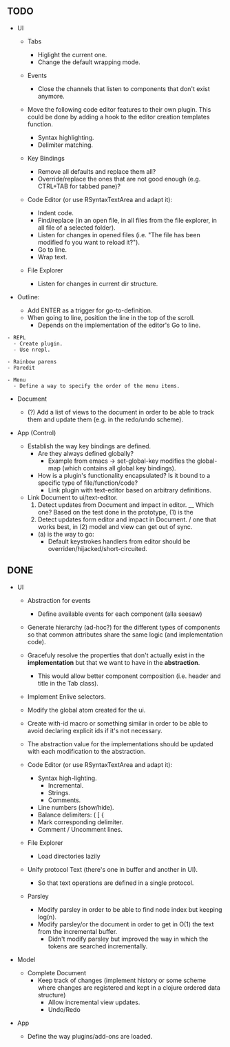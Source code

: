 ## TODO

  - UI
    - Tabs
       - Higlight the current one.
       - Change the default wrapping mode.

    - Events
      - Close the channels that listen to components that don't exist anymore.

    - Move the following code editor features to their own plugin.
This could be done by adding a hook to the editor creation templates function.
      - Syntax highlighting.
      - Delimiter matching.

    - Key Bindings
      - Remove all defaults and replace them all?
      - Override/replace the ones that are not good enough (e.g. CTRL+TAB for tabbed pane)?
  
    - Code Editor (or use RSyntaxTextArea and adapt it):
      - Indent code.
      - Find/replace (in an open file, in all files from the file explorer, in all file of a selected folder).
      - Listen for changes in opened files (i.e. "The file has been modified fo you want to reload it?").
      - Go to line.
      - Wrap text.

    - File Explorer
      - Listen for changes in current dir structure.

   - Outline:
      - Add ENTER as a trigger for go-to-definition.
      - When going to line, position the line in the top of the scroll.
        - Depends on the implementation of the editor's Go to line.

    - REPL
      - Create plugin.
      - Use nrepl.

    - Rainbow parens
    - Paredit

    - Menu
      - Define a way to specify the order of the menu items.

  - Document
    - (?) Add a list of views to the document in order to be able to track them and update them (e.g. in the redo/undo scheme).

  - App (Control)
    - Establish the way key bindings are defined.
      - Are they always defined globally?
        - Example from emacs -> set-global-key modifies the global-map (which contains all global key bindings).
      - How is a plugin's functionality encapsulated? Is it bound to a specific type of file/function/code?
        - Link plugin with text-editor based on arbitrary definitions.
    - Link Document to ui/text-editor.
      1. Detect updates from Document and impact in editor. \__ Which one? Based on the test done in the prototype, (1) is the
      2. Detect updates form editor and impact in Document. /              one that works best, in (2) model and view can get out of sync.
      - (a) is the way to go:
        - Default keystrokes handlers from editor should be overriden/hijacked/short-circuited.

## DONE


  - UI
    - Abstraction for events
      - Define available events for each component (alla seesaw)
    - Generate hierarchy (ad-hoc?) for the different types of components so that common attributes share the same logic (and implementation code).
    - Gracefuly resolve the properties that don't actually exist in the **implementation** but that we want to have in the **abstraction**.
      - This would allow better component composition (i.e. header and title in the Tab class).
    - Implement Enlive selectors.
    - Modify the global atom created for the ui.
    - Create with-id macro or something similar in order to be able to avoid declaring explicit ids if it's not necessary.
    - The abstraction value for the implementations should be updated with each modification to the abstraction.

    - Code Editor (or use RSyntaxTextArea and adapt it):
      - Syntax high-lighting.
        - Incremental.
        - Strings.
        - Comments.
      - Line numbers (show/hide).
      - Balance delimiters: ( \[ {
      - Mark corresponding delimiter.
      - Comment / Uncomment lines.

    - File Explorer
      - Load directories lazily

    - Unify protocol Text (there's one in buffer and another in UI).
      - So that text operations are defined in a single protocol.

    - Parsley
      - Modify parsley in order to be able to find node index but keeping log(n).
      - Modify parsley/or the document in order to get in O(1) the text from the incremental buffer.
        - Didn't modify parsley but improved the way in which the tokens are searched incrementally.

  - Model
    - Complete Document
      - Keep track of changes (implement history or some scheme where changes are registered and kept in a clojure ordered data
 structure)
        - Allow incremental view updates.
        - Undo/Redo

  - App
    - Define the way plugins/add-ons are loaded.